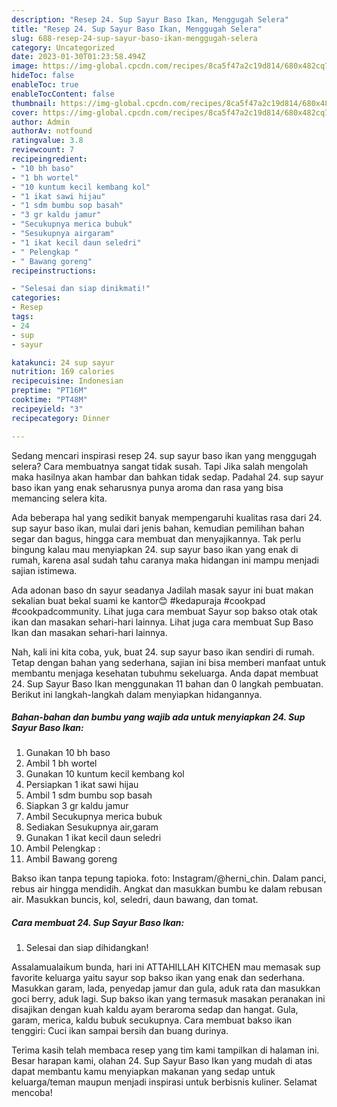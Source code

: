```yaml
---
description: "Resep 24. Sup Sayur Baso Ikan, Menggugah Selera"
title: "Resep 24. Sup Sayur Baso Ikan, Menggugah Selera"
slug: 688-resep-24-sup-sayur-baso-ikan-menggugah-selera
category: Uncategorized
date: 2023-01-30T01:23:58.494Z
image: https://img-global.cpcdn.com/recipes/8ca5f47a2c19d814/680x482cq70/24-sup-sayur-baso-ikan-foto-resep-utama.jpg
hideToc: false
enableToc: true
enableTocContent: false
thumbnail: https://img-global.cpcdn.com/recipes/8ca5f47a2c19d814/680x482cq70/24-sup-sayur-baso-ikan-foto-resep-utama.jpg
cover: https://img-global.cpcdn.com/recipes/8ca5f47a2c19d814/680x482cq70/24-sup-sayur-baso-ikan-foto-resep-utama.jpg
author: Admin
authorAv: notfound
ratingvalue: 3.8
reviewcount: 7
recipeingredient:
- "10 bh baso"
- "1 bh wortel"
- "10 kuntum kecil kembang kol"
- "1 ikat sawi hijau"
- "1 sdm bumbu sop basah"
- "3 gr kaldu jamur"
- "Secukupnya merica bubuk"
- "Sesukupnya airgaram"
- "1 ikat kecil daun seledri"
- " Pelengkap "
- " Bawang goreng"
recipeinstructions:

- "Selesai dan siap dinikmati!"
categories:
- Resep
tags:
- 24
- sup
- sayur

katakunci: 24 sup sayur 
nutrition: 169 calories
recipecuisine: Indonesian
preptime: "PT16M"
cooktime: "PT48M"
recipeyield: "3"
recipecategory: Dinner

---
```



Sedang mencari inspirasi resep 24. sup sayur baso ikan yang menggugah selera? Cara membuatnya sangat tidak susah. Tapi Jika salah mengolah maka hasilnya akan hambar dan bahkan tidak sedap. Padahal 24. sup sayur baso ikan yang enak seharusnya punya aroma dan rasa yang bisa memancing selera kita.


Ada beberapa hal yang sedikit banyak mempengaruhi kualitas rasa dari 24. sup sayur baso ikan, mulai dari jenis bahan, kemudian pemilihan bahan segar dan bagus, hingga cara membuat dan menyajikannya. Tak perlu bingung kalau mau menyiapkan 24. sup sayur baso ikan yang enak di rumah, karena asal sudah tahu caranya maka hidangan ini mampu menjadi sajian istimewa.

Ada adonan baso dn sayur seadanya Jadilah masak sayur ini buat makan sekalian buat bekal suami ke kantor😊 #kedapuraja #cookpad #cookpadcommunity. Lihat juga cara membuat Sayur sop bakso otak otak ikan dan masakan sehari-hari lainnya. Lihat juga cara membuat Sup Baso Ikan dan masakan sehari-hari lainnya.


Nah, kali ini kita coba, yuk, buat 24. sup sayur baso ikan sendiri di rumah. Tetap dengan bahan yang sederhana, sajian ini bisa memberi manfaat untuk membantu menjaga kesehatan tubuhmu sekeluarga. Anda dapat membuat 24. Sup Sayur Baso Ikan menggunakan 11 bahan dan 0 langkah pembuatan. Berikut ini langkah-langkah dalam menyiapkan hidangannya.

<!--inarticleads1-->

##### Bahan-bahan dan bumbu yang wajib ada untuk menyiapkan 24. Sup Sayur Baso Ikan:

1. Gunakan 10 bh baso
1. Ambil 1 bh wortel
1. Gunakan 10 kuntum kecil kembang kol
1. Persiapkan 1 ikat sawi hijau
1. Ambil 1 sdm bumbu sop basah
1. Siapkan 3 gr kaldu jamur
1. Ambil Secukupnya merica bubuk
1. Sediakan Sesukupnya air,garam
1. Gunakan 1 ikat kecil daun seledri
1. Ambil  Pelengkap :
1. Ambil  Bawang goreng


Bakso ikan tanpa tepung tapioka. foto: Instagram/@herni_chin. Dalam panci, rebus air hingga mendidih. Angkat dan masukkan bumbu ke dalam rebusan air. Masukkan buncis, kol, seledri, daun bawang, dan tomat. 

<!--inarticleads2-->

##### Cara membuat 24. Sup Sayur Baso Ikan:


1. Selesai dan siap dihidangkan!

Assalamualaikum bunda, hari ini ATTAHILLAH KITCHEN mau memasak sup favorite keluarga yaitu sayur sop bakso ikan yang enak dan sederhana. Masukkan garam, lada, penyedap jamur dan gula, aduk rata dan masukkan goci berry, aduk lagi. Sup bakso ikan yang termasuk masakan peranakan ini disajikan dengan kuah kaldu ayam beraroma sedap dan hangat. Gula, garam, merica, kaldu bubuk secukupnya. Cara membuat bakso ikan tenggiri: Cuci ikan sampai bersih dan buang durinya. 

Terima kasih telah membaca resep yang tim kami tampilkan di halaman ini. Besar harapan kami, olahan 24. Sup Sayur Baso Ikan yang mudah di atas dapat membantu kamu menyiapkan makanan yang sedap untuk keluarga/teman maupun menjadi inspirasi untuk berbisnis kuliner. Selamat mencoba!
